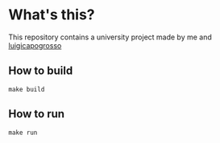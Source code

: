 # What's this?
This repository contains a university project made by me and [luigicapogrosso](https://github.com/luigicapogrosso/)

## How to build
`make build`

## How to run
`make run`
